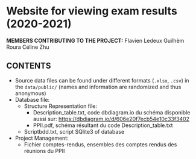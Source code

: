 # Website for viewing exam results (2020-2021)

**MEMBERS CONTRIBUTING TO THE PROJECT:**
Flavien Ledeux
Guilhèm Roura 
Céline Zhu 
## CONTENTS
- Source data files can be found under different formats (`.xlsx`, `.csv`) in the `data/public/` (names and information are randomized and thus anonymous)
- Database file:
    - Structure Representation file:
        - Description_table.txt, code dbdiagram.io du schéma disponible aussi sur: https://dbdiagram.io/d/606e20f7ecb54e10c33f3402
        - PPII.pdf, schéma résultant du code Description_table.txt
    - Scriptbdd.txt, script SQlite3 of database
- Project Management:
    - Fichier comptes-rendus, ensembles des comptes rendus des réunions du PPII
